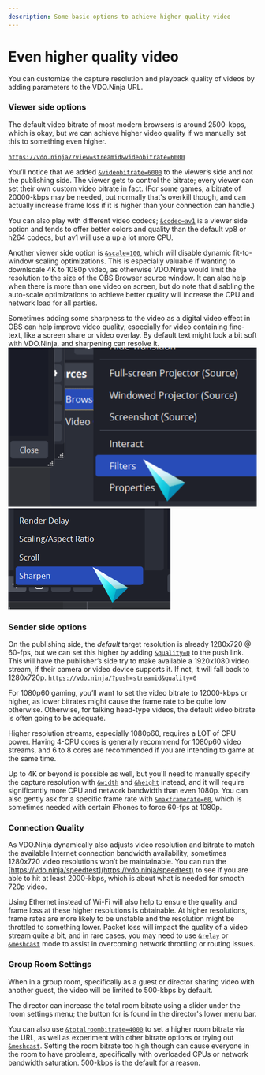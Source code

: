 ```yaml
---
description: Some basic options to achieve higher quality video
---
```


# Even higher quality video

You can customize the capture resolution and playback quality of videos by adding parameters to the VDO.Ninja URL.

### Viewer side options

The default video bitrate of most modern browsers is around 2500-kbps, which is okay, but we can achieve higher video quality if we manually set this to something even higher.

[`https://vdo.ninja/?view=streamid&videobitrate=6000`](https://vdo.ninja/?view=streamid\&videobitrate=6000)

You’ll notice that we added [`&videobitrate=6000`](../advanced-settings/video-bitrate-parameters/bitrate.md) to the viewer’s side and not the publishing side. The viewer gets to control the bitrate; every viewer can set their own custom video bitrate in fact. (For some games, a bitrate of 20000-kbps may be needed, but normally that's overkill though, and can actually increase frame loss if it is higher than your connection can handle.)

You can also play with different video codecs; [`&codec=av1`](../advanced-settings/view-parameters/codec.md#av1) is a viewer side option and tends to offer better colors and quality than the default vp8 or h264 codecs, but av1 will use a up a lot more CPU.

Another viewer side option is [`&scale=100`](../advanced-settings/view-parameters/scale.md), which will disable dynamic fit-to-window scaling optimizations. This is especially valuable if wanting to downlscale 4K to 1080p video, as otherwise VDO.Ninja would limit the resolution to the size of the OBS Browser source window. It can also help when there is more than one video on screen, but do note that disabling the auto-scale optimizations to achieve better quality will increase the CPU and network load for all parties.

Sometimes adding some sharpness to the video as a digital video effect in OBS can help improve video quality, especially for video containing fine-text, like a screen share or video overlay. By default text might look a bit soft with VDO.Ninja, and sharpening can resolve it.\
<img src="../.gitbook/assets/image (10) (7).png" alt="" data-size="original">![](<../.gitbook/assets/image (4) (1) (1) (1) (2).png>)

### Sender side options

On the publishing side, the _default_ target resolution is already 1280x720 @ 60-fps, but we can set this higher by adding [`&quality=0`](../advanced-settings/video-parameters/and-quality.md) to the push link. This will have the publisher’s side try to make available a 1920x1080 video stream, if their camera or video device supports it. If not, it will fall back to 1280x720p. [`https://vdo.ninja/?push=streamid&quality=0`](https://vdo.ninja/?push=streamid\&quality=0)

For 1080p60 gaming, you’ll want to set the video bitrate to 12000-kbps or higher, as lower bitrates might cause the frame rate to be quite low otherwise. Otherwise, for talking head-type videos, the default video bitrate is often going to be adequate.

Higher resolution streams, especially 1080p60, requires a LOT of CPU power. Having 4-CPU cores is generally recommend for 1080p60 video streams, and 6 to 8 cores are recommended if you are intending to game at the same time.

Up to 4K or beyond is possible as well, but you'll need to manually specify the capture resolution with [`&width`](../source-settings/and-width.md) and [`&height`](../source-settings/and-height.md) instead, and it will require significantly more CPU and network bandwidth than even 1080p. You can also gently ask for a specific frame rate with [`&maxframerate=60`](../source-settings/and-maxframerate.md), which is sometimes needed with certain iPhones to force 60-fps at 1080p.

### Connection Quality

As VDO.Ninja dynamically also adjusts video resolution and bitrate to match the available Internet connection bandwidth availability, sometimes 1280x720 video resolutions won’t be maintainable. You can run the [https://vdo.ninja/speedtest](https://vdo.ninja/speedtest) to see if you are able to hit at least 2000-kbps, which is about what is needed for smooth 720p video.

Using Ethernet instead of Wi-Fi will also help to ensure the quality and frame loss at these higher resolutions is obtainable. At higher resolutions, frame rates are more likely to be unstable and the resolution might be throttled to something lower. Packet loss will impact the quality of a video stream quite a bit, and in rare cases, you may need to use [`&relay`](../general-settings/and-relay.md) or [`&meshcast`](../newly-added-parameters/and-meshcast.md) mode to assist in overcoming network throttling or routing issues.

### Group Room Settings

When in a group room, specifically as a guest or director sharing video with another guest, the video will be limited to 500-kbps by default.

The director can increase the total room bitrate using a slider under the room settings menu; the button for is found in the director's lower menu bar.

You can also use [`&totalroombitrate=4000`](../advanced-settings/video-bitrate-parameters/totalroombitrate.md) to set a higher room bitrate via the URL, as well as experiment with other bitrate options or trying out [`&meshcast`](../newly-added-parameters/and-meshcast.md). Setting the room bitrate too high though can cause everyone in the room to have problems, specifically with overloaded CPUs or network bandwidth saturation. 500-kbps is the default for a reason.
